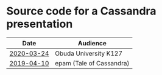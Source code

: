 # Source code for a Cassandra presentation

| Date                    | Audience                 |
|-------------------------|--------------------------|
| [2020-03-24](2020.03.24)| Obuda University K127    |
| [2019-04-10](legacy)    | epam (Tale of Cassandra) |

